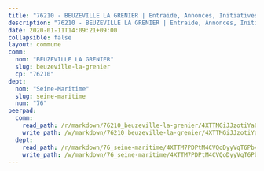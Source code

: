 ```yaml
---
title: "76210 - BEUZEVILLE LA GRENIER | Entraide, Annonces, Initiatives"
description: "76210 - BEUZEVILLE LA GRENIER | Entraide, Annonces, Initiatives"
date: 2020-01-11T14:09:21+09:00
collapsible: false
layout: commune
comm:
  nom: "BEUZEVILLE LA GRENIER"
  slug: beuzeville-la-grenier
  cp: "76210"
dept:
  nom: "Seine-Maritime"
  slug: seine-maritime
  num: "76"
peerpad:
  comm:
    read_path: /r/markdown/76210_beuzeville-la-grenier/4XTTMGiJJzotiYa6BbFVcXoaCfMNhbdxDWfPhXU3z7KsMNU2n
    write_path: /w/markdown/76210_beuzeville-la-grenier/4XTTMGiJJzotiYa6BbFVcXoaCfMNhbdxDWfPhXU3z7KsMNU2n-K3TgUy47f56NXaUMfaKjRZ8ogYA4t6WgZJv2T5iwbTw23ux1CPbpMVvNTkoJFa3pYMSW41hJeZckKpLJQEKYZwX81hGXGVNvqxJkbD2KLPahEWBNv1N5Capsixn6fQv4PEqKwWtA
  dept:
    read_path: /r/markdown/76_seine-maritime/4XTTM7PDPtM4CVQoDyyVqT6Pbvj1SVtndpXJdTDsc7xwdMTdt
    write_path: /w/markdown/76_seine-maritime/4XTTM7PDPtM4CVQoDyyVqT6Pbvj1SVtndpXJdTDsc7xwdMTdt-K3TgUmo7Qwp8ZQz8qKFjC8WCY27ypEpX2c8BXeSV9rrPY1zRZn2SrYwkBXF8VnHkcepiXsccFfKHYuT2JNgSMXxLRaUGRu6o5B3BB15nZxEho97cTz3yC4eRTX4hZM1hcyAZrn8r
---
```



